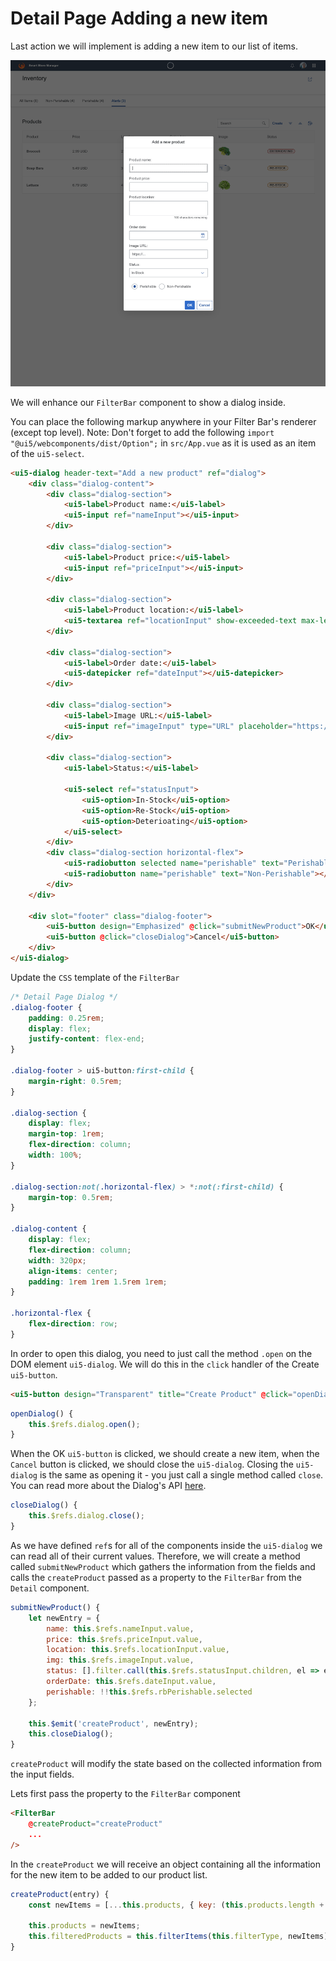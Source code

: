 # Detail Page Adding a new item

Last action we will implement is adding a new item to our list of items.

![Add Item Dialog](./images/add-dialog.png?raw=true "Add Item Dialog")


We will enhance our `FilterBar` component to show a dialog inside.

You can place the following markup anywhere in your Filter Bar's renderer (except top level).
Note: Don't forget to add the following `import "@ui5/webcomponents/dist/Option";` in `src/App.vue` as it is used as an item of the `ui5-select`.

```html
<ui5-dialog header-text="Add a new product" ref="dialog">
    <div class="dialog-content">
        <div class="dialog-section">
            <ui5-label>Product name:</ui5-label>
            <ui5-input ref="nameInput"></ui5-input>
        </div>

        <div class="dialog-section">
            <ui5-label>Product price:</ui5-label>
            <ui5-input ref="priceInput"></ui5-input>
        </div>

        <div class="dialog-section">
            <ui5-label>Product location:</ui5-label>
            <ui5-textarea ref="locationInput" show-exceeded-text max-length="100"></ui5-textarea>
        </div>

        <div class="dialog-section">
            <ui5-label>Order date:</ui5-label>
            <ui5-datepicker ref="dateInput"></ui5-datepicker>
        </div>

        <div class="dialog-section">
            <ui5-label>Image URL:</ui5-label>
            <ui5-input ref="imageInput" type="URL" placeholder="https://..."></ui5-input>
        </div>

        <div class="dialog-section">
            <ui5-label>Status:</ui5-label>

            <ui5-select ref="statusInput">
                <ui5-option>In-Stock</ui5-option>
                <ui5-option>Re-Stock</ui5-option>
                <ui5-option>Deterioating</ui5-option>
            </ui5-select>
        </div>
        <div class="dialog-section horizontal-flex">
            <ui5-radiobutton selected name="perishable" text="Perishable" ref="rbPerishable"></ui5-radiobutton>
            <ui5-radiobutton name="perishable" text="Non-Perishable"></ui5-radiobutton>
        </div>
    </div>

    <div slot="footer" class="dialog-footer">
        <ui5-button design="Emphasized" @click="submitNewProduct">OK</ui5-button>
        <ui5-button @click="closeDialog">Cancel</ui5-button>
    </div>
</ui5-dialog>
```

Update the `CSS` template of the `FilterBar`

```css
/* Detail Page Dialog */
.dialog-footer {
	padding: 0.25rem;
	display: flex;
	justify-content: flex-end;
}

.dialog-footer > ui5-button:first-child {
	margin-right: 0.5rem;
}

.dialog-section {
	display: flex;
	margin-top: 1rem;
	flex-direction: column;
	width: 100%;
}

.dialog-section:not(.horizontal-flex) > *:not(:first-child) {
	margin-top: 0.5rem;
}

.dialog-content {
	display: flex;
	flex-direction: column;
	width: 320px;
	align-items: center;
	padding: 1rem 1rem 1.5rem 1rem;
}

.horizontal-flex {
	flex-direction: row;
}
```

In order to open this dialog, you need to just call the method `.open` on the DOM element `ui5-dialog`. We will do this in the `click` handler of the Create `ui5-button`.

```html
<ui5-button design="Transparent" title="Create Product" @click="openDialog">Create</ui5-button>
```

```js
openDialog() {
	this.$refs.dialog.open();
}
```

When the OK `ui5-button` is clicked, we should create a new item, when the `Cancel` button is clicked, we should close the `ui5-dialog`. Closing the `ui5-dialog` is the same as opening it - you just call a single method called `close`. You can read more about the Dialog's API [here](https://sap.github.io/ui5-webcomponents/playground/components/Dialog/).

```js
closeDialog() {
	this.$refs.dialog.close();
}
```

As we have defined `ref`s for all of the components inside the `ui5-dialog` we can read all of their current values. Therefore, we will create a method called `submitNewProduct` which gathers the information from the fields and calls the `createProduct` passed as a property to the `FilterBar` from the `Detail` component. 

```js
submitNewProduct() {
    let newEntry = {
        name: this.$refs.nameInput.value,
        price: this.$refs.priceInput.value,
        location: this.$refs.locationInput.value,
        img: this.$refs.imageInput.value,
        status: [].filter.call(this.$refs.statusInput.children, el => el.selected)[0].textContent,
        orderDate: this.$refs.dateInput.value,
        perishable: !!this.$refs.rbPerishable.selected
    };

    this.$emit('createProduct', newEntry);
    this.closeDialog();
}
```

`createProduct` will modify the state based on the collected information from the input fields.

Lets first pass the property to the `FilterBar` component

```html
<FilterBar
	@createProduct="createProduct"
	...
/>
```

In the `createProduct` we will receive an object containing all the information for the new item to be added to our product list.

```js
createProduct(entry) {
    const newItems = [...this.products, { key: (this.products.length + 1), ...entry }];

    this.products = newItems;
    this.filteredProducts = this.filterItems(this.filterType, newItems);
}
```

